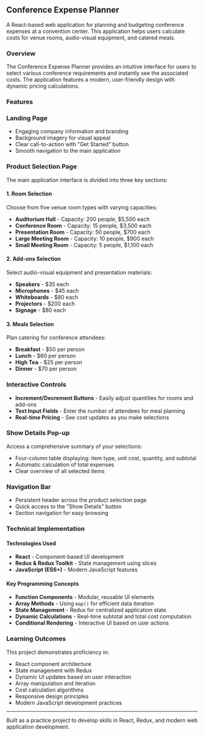 ## Conference Expense Planner

A React-based web application for planning and budgeting conference expenses at a convention center. This application helps users calculate costs for venue rooms, audio-visual equipment, and catered meals.

### Overview

The Conference Expense Planner provides an intuitive interface for users to select various conference requirements and instantly see the associated costs. The application features a modern, user-friendly design with dynamic pricing calculations.

### Features

### Landing Page
- Engaging company information and branding
- Background imagery for visual appeal
- Clear call-to-action with "Get Started" button
- Smooth navigation to the main application

### Product Selection Page
The main application interface is divided into three key sections:

#### 1. Room Selection
Choose from five venue room types with varying capacities:
- **Auditorium Hall** - Capacity: 200 people, $5,500 each
- **Conference Room** - Capacity: 15 people, $3,500 each
- **Presentation Room** - Capacity: 50 people, $700 each
- **Large Meeting Room** - Capacity: 10 people, $900 each
- **Small Meeting Room** - Capacity: 5 people, $1,100 each

#### 2. Add-ons Selection
Select audio-visual equipment and presentation materials:
- **Speakers** - $35 each
- **Microphones** - $45 each
- **Whiteboards** - $80 each
- **Projectors** - $200 each
- **Signage** - $80 each

#### 3. Meals Selection
Plan catering for conference attendees:
- **Breakfast** - $50 per person
- **Lunch** - $60 per person
- **High Tea** - $25 per person
- **Dinner** - $70 per person

### Interactive Controls
- **Increment/Decrement Buttons** - Easily adjust quantities for rooms and add-ons
- **Text Input Fields** - Enter the number of attendees for meal planning
- **Real-time Pricing** - See cost updates as you make selections

### Show Details Pop-up
Access a comprehensive summary of your selections:
- Four-column table displaying: item type, unit cost, quantity, and subtotal
- Automatic calculation of total expenses
- Clear overview of all selected items

### Navigation Bar
- Persistent header across the product selection page
- Quick access to the "Show Details" button
- Section navigation for easy browsing

### Technical Implementation

#### Technologies Used
- **React** - Component-based UI development
- **Redux & Redux Toolkit** - State management using slices
- **JavaScript (ES6+)** - Modern JavaScript features

#### Key Programming Concepts
- **Function Components** - Modular, reusable UI elements
- **Array Methods** - Using `map()` for efficient data iteration
- **State Management** - Redux for centralized application state
- **Dynamic Calculations** - Real-time subtotal and total cost computation
- **Conditional Rendering** - Interactive UI based on user actions


### Learning Outcomes

This project demonstrates proficiency in:
- React component architecture
- State management with Redux
- Dynamic UI updates based on user interaction
- Array manipulation and iteration
- Cost calculation algorithms
- Responsive design principles
- Modern JavaScript development practices

---

Built as a practice project to develop skills in React, Redux, and modern web application development.